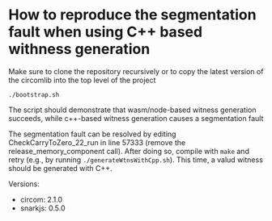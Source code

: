 # How to reproduce the segmentation fault when using C++ based withness generation

Make sure to clone the repository recursively or to copy the latest version of the circomlib into the top level of the project

```./bootstrap.sh```

The script should demonstrate that wasm/node-based witness generation succeeds, while c++-based witness generation causes a segmentation fault

The segmentation fault can be resolved by editing CheckCarryToZero_22_run in line 57333 (remove the release_memory_component call). After doing so, compile with ```make``` and retry (e.g., by running ```./generateWtnsWithCpp.sh```).
This time, a valud witness should be generated with C++.

Versions: 
- circom: 2.1.0 
- snarkjs: 0.5.0